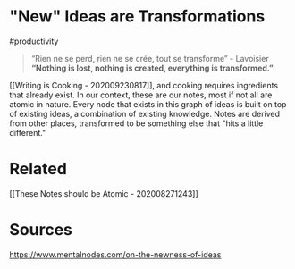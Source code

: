 # "New" Ideas are Transformations
#productivity 

> “Rien ne se perd, rien ne se crée, tout se transforme” - Lavoisier
> **“Nothing is lost, nothing is created, everything is transformed.”**

[[Writing is Cooking - 202009230817]], and cooking requires ingredients that already exist. In our context, these are our notes, most if not all are atomic in nature. Every node that exists in this graph of ideas is built on top of existing ideas, a combination of existing knowledge. Notes are derived from other places, transformed to be something else that "hits a little different." 


# Related
[[These Notes should be Atomic - 202008271243]]


# Sources
https://www.mentalnodes.com/on-the-newness-of-ideas

